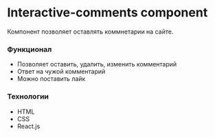 # Interactive-comments component

Компонент позволяет оставлять коммнетарии на сайте.

### Функционал

- Позволяет оставить, удалить, изменить комментарий
- Ответ на чужой комментарий
- Можно поставить лайк

### Технологии

- HTML
- CSS
- React.js
